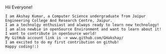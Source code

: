 Hii Everyone!

	I am Akshay Kumar, a Computer Science undergraduate from Jaipur Engineering College And Research Centre, Jaipur.
	I am a technolgy enthusiast and always ready to learn new technology!
	I am also newbie in openSource Environment and want to learn about it!
	I want to contribute in openSource world!
	My GitHub account link is -> www.github.com/GHakshay/  
	I am excited to do my first contribution on github!
	Happy coding!:)
